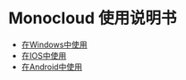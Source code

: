 # Monocloud 使用说明书
+ [在Windows中使用](https://github.com/1874yin/monocloud-usage/blob/master/notes/1.%E5%9C%A8Windows%E4%B8%AD%E4%BD%BF%E7%94%A8.md)
+ [在IOS中使用](https://github.com/1874yin/monocloud-usage/blob/master/notes/2.%E5%9C%A8IOS%E4%B8%AD%E4%BD%BF%E7%94%A8.md )
+ [在Android中使用](https://github.com/1874yin/monocloud-usage/blob/master/notes/3.%E5%9C%A8Android%E4%B8%AD%E4%BD%BF%E7%94%A8.md)
